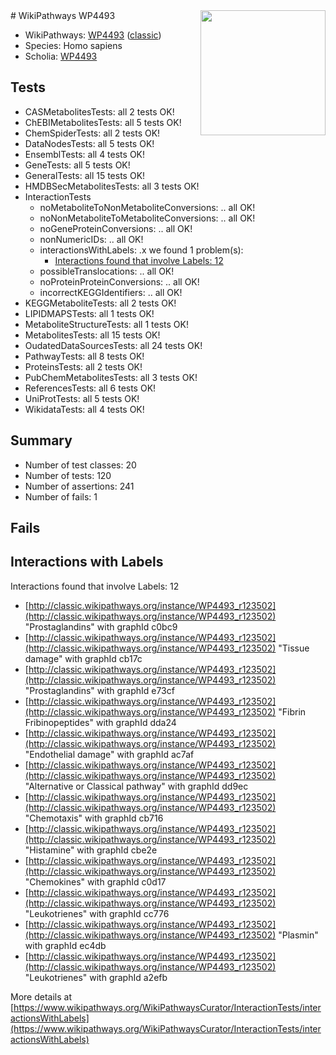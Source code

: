 <img style="float: right; width: 200px" src="https://upload.wikimedia.org/wikipedia/commons/thumb/8/83/Wplogo_with_text_500.png/640px-Wplogo_with_text_500.png" />
# WikiPathways WP4493

* WikiPathways: [WP4493](https://wikipathways.org/pathways/WP4493) ([classic](https://classic.wikipathways.org/instance/WP4493))
* Species: Homo sapiens
* Scholia: [WP4493](https://scholia.toolforge.org/wikipathways/WP4493)
## Tests
* CASMetabolitesTests: all 2 tests OK!
* ChEBIMetabolitesTests: all 5 tests OK!
* ChemSpiderTests: all 2 tests OK!
* DataNodesTests: all 5 tests OK!
* EnsemblTests: all 4 tests OK!
* GeneTests: all 5 tests OK!
* GeneralTests: all 15 tests OK!
* HMDBSecMetabolitesTests: all 3 tests OK!
* InteractionTests
    * noMetaboliteToNonMetaboliteConversions: .. all OK!
    * noNonMetaboliteToMetaboliteConversions: .. all OK!
    * noGeneProteinConversions: .. all OK!
    * nonNumericIDs: .. all OK!
    * interactionsWithLabels: .x we found 1 problem(s):
        * [Interactions found that involve Labels: 12](#fe97a8ba)
    * possibleTranslocations: .. all OK!
    * noProteinProteinConversions: .. all OK!
    * incorrectKEGGIdentifiers: .. all OK!
* KEGGMetaboliteTests: all 2 tests OK!
* LIPIDMAPSTests: all 1 tests OK!
* MetaboliteStructureTests: all 1 tests OK!
* MetabolitesTests: all 15 tests OK!
* OudatedDataSourcesTests: all 24 tests OK!
* PathwayTests: all 8 tests OK!
* ProteinsTests: all 2 tests OK!
* PubChemMetabolitesTests: all 3 tests OK!
* ReferencesTests: all 6 tests OK!
* UniProtTests: all 5 tests OK!
* WikidataTests: all 4 tests OK!


## Summary

* Number of test classes: 20
* Number of tests: 120
* Number of assertions: 241
* Number of fails: 1

## Fails

<a name="fe97a8ba" />

## Interactions with Labels

Interactions found that involve Labels: 12

* [http://classic.wikipathways.org/instance/WP4493_r123502](http://classic.wikipathways.org/instance/WP4493_r123502) "Prostaglandins" with graphId c0bc9
* [http://classic.wikipathways.org/instance/WP4493_r123502](http://classic.wikipathways.org/instance/WP4493_r123502) "Tissue damage" with graphId cb17c
* [http://classic.wikipathways.org/instance/WP4493_r123502](http://classic.wikipathways.org/instance/WP4493_r123502) "Prostaglandins" with graphId e73cf
* [http://classic.wikipathways.org/instance/WP4493_r123502](http://classic.wikipathways.org/instance/WP4493_r123502) "Fibrin
Fribinopeptides" with graphId dda24
* [http://classic.wikipathways.org/instance/WP4493_r123502](http://classic.wikipathways.org/instance/WP4493_r123502) "Endothelial damage" with graphId ac7af
* [http://classic.wikipathways.org/instance/WP4493_r123502](http://classic.wikipathways.org/instance/WP4493_r123502) "Alternative or
Classical pathway" with graphId dd9ec
* [http://classic.wikipathways.org/instance/WP4493_r123502](http://classic.wikipathways.org/instance/WP4493_r123502) "Chemotaxis" with graphId cb716
* [http://classic.wikipathways.org/instance/WP4493_r123502](http://classic.wikipathways.org/instance/WP4493_r123502) "Histamine" with graphId cbe2e
* [http://classic.wikipathways.org/instance/WP4493_r123502](http://classic.wikipathways.org/instance/WP4493_r123502) "Chemokines" with graphId c0d17
* [http://classic.wikipathways.org/instance/WP4493_r123502](http://classic.wikipathways.org/instance/WP4493_r123502) "Leukotrienes" with graphId cc776
* [http://classic.wikipathways.org/instance/WP4493_r123502](http://classic.wikipathways.org/instance/WP4493_r123502) "Plasmin" with graphId ec4db
* [http://classic.wikipathways.org/instance/WP4493_r123502](http://classic.wikipathways.org/instance/WP4493_r123502) "Leukotrienes" with graphId a2efb


More details at [https://www.wikipathways.org/WikiPathwaysCurator/InteractionTests/interactionsWithLabels](https://www.wikipathways.org/WikiPathwaysCurator/InteractionTests/interactionsWithLabels)

